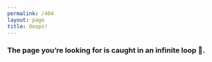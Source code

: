 ```yaml
---
permalink: /404
layout: page
title: Ooops!
---
```


### The page you’re looking for is caught in an infinite loop 🔄.